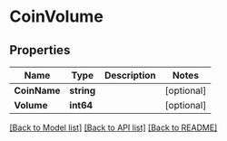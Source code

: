 # CoinVolume

## Properties
Name | Type | Description | Notes
------------ | ------------- | ------------- | -------------
**CoinName** | **string** |  | [optional] 
**Volume** | **int64** |  | [optional] 

[[Back to Model list]](../README.md#documentation-for-models) [[Back to API list]](../README.md#documentation-for-api-endpoints) [[Back to README]](../README.md)


